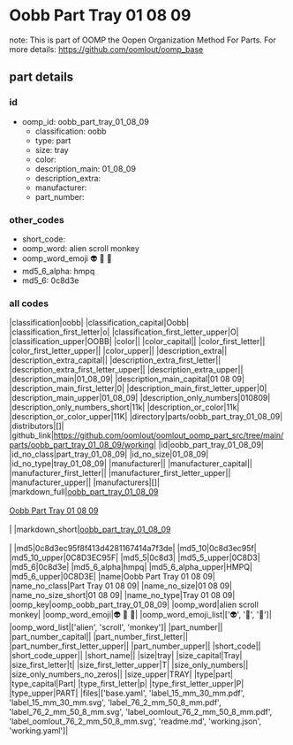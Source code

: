 # Oobb Part Tray 01 08 09  

note: This is part of OOMP the Oopen Organization Method For Parts. For more details: https://github.com/oomlout/oomp_base

##  part details





### id
* oomp_id: oobb_part_tray_01_08_09
  * classification: oobb
  * type: part
  * size: tray
  * color: 
  * description_main: 01_08_09
  * description_extra: 
  * manufacturer: 
  * part_number: 

### other_codes
* short_code: 
* oomp_word: alien scroll monkey
* oomp_word_emoji :alien: :scroll: :monkey:
* md5_6_alpha: hmpq
* md5_6: 0c8d3e

### all codes 
|classification|oobb|
|classification_capital|Oobb|
|classification_first_letter|o|
|classification_first_letter_upper|O|
|classification_upper|OOBB|
|color||
|color_capital||
|color_first_letter||
|color_first_letter_upper||
|color_upper||
|description_extra||
|description_extra_capital||
|description_extra_first_letter||
|description_extra_first_letter_upper||
|description_extra_upper||
|description_main|01_08_09|
|description_main_capital|01 08 09|
|description_main_first_letter|0|
|description_main_first_letter_upper|0|
|description_main_upper|01_08_09|
|description_only_numbers|010809|
|description_only_numbers_short|11k|
|description_or_color|11k|
|description_or_color_upper|11K|
|directory|parts/oobb_part_tray_01_08_09|
|distributors|[]|
|github_link|https://github.com/oomlout/oomlout_oomp_part_src/tree/main/parts/oobb_part_tray_01_08_09/working|
|id|oobb_part_tray_01_08_09|
|id_no_class|part_tray_01_08_09|
|id_no_size|01_08_09|
|id_no_type|tray_01_08_09|
|manufacturer||
|manufacturer_capital||
|manufacturer_first_letter||
|manufacturer_first_letter_upper||
|manufacturer_upper||
|manufacturers|[]|
|markdown_full|[oobb_part_tray_01_08_09](https://github.com/oomlout/oomlout_oomp_part_src/tree/main/parts/oobb_part_tray_01_08_09/working)<br>[](https://github.com/oomlout/oomlout_oomp_part_src/tree/main/parts/oobb_part_tray_01_08_09/working)<br>[Oobb Part Tray 01 08 09](https://github.com/oomlout/oomlout_oomp_part_src/tree/main/parts/oobb_part_tray_01_08_09/working)<br><br>|
|markdown_short|[oobb_part_tray_01_08_09](https://github.com/oomlout/oomlout_oomp_part_src/tree/main/parts/oobb_part_tray_01_08_09/working)<br><br>|
|md5|0c8d3ec95f8f413d4281167414a7f3de|
|md5_10|0c8d3ec95f|
|md5_10_upper|0C8D3EC95F|
|md5_5|0c8d3|
|md5_5_upper|0C8D3|
|md5_6|0c8d3e|
|md5_6_alpha|hmpq|
|md5_6_alpha_upper|HMPQ|
|md5_6_upper|0C8D3E|
|name|Oobb Part Tray 01 08 09|
|name_no_class|Part Tray 01 08 09|
|name_no_size|01 08 09|
|name_no_size_short|01 08 09|
|name_no_type|Tray 01 08 09|
|oomp_key|oomp_oobb_part_tray_01_08_09|
|oomp_word|alien scroll monkey|
|oomp_word_emoji|:alien: :scroll: :monkey:|
|oomp_word_emoji_list|[':alien:', ':scroll:', ':monkey:']|
|oomp_word_list|['alien', 'scroll', 'monkey']|
|part_number||
|part_number_capital||
|part_number_first_letter||
|part_number_first_letter_upper||
|part_number_upper||
|short_code||
|short_code_upper||
|short_name||
|size|tray|
|size_capital|Tray|
|size_first_letter|t|
|size_first_letter_upper|T|
|size_only_numbers||
|size_only_numbers_no_zeros||
|size_upper|TRAY|
|type|part|
|type_capital|Part|
|type_first_letter|p|
|type_first_letter_upper|P|
|type_upper|PART|
|files|['base.yaml', 'label_15_mm_30_mm.pdf', 'label_15_mm_30_mm.svg', 'label_76_2_mm_50_8_mm.pdf', 'label_76_2_mm_50_8_mm.svg', 'label_oomlout_76_2_mm_50_8_mm.pdf', 'label_oomlout_76_2_mm_50_8_mm.svg', 'readme.md', 'working.json', 'working.yaml']|
